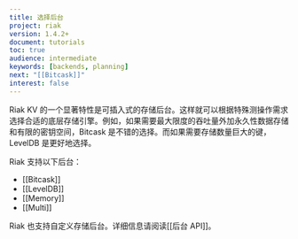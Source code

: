 ```yaml
---
title: 选择后台
project: riak
version: 1.4.2+
document: tutorials
toc: true
audience: intermediate
keywords: [backends, planning]
next: "[[Bitcask]]"
interest: false
---
```


Riak KV 的一个显著特性是可插入式的存储后台。这样就可以根据特殊测操作需求选择合适的底层存储引擎。例如，如果需要最大限度的吞吐量外加永久性数据存储和有限的密钥空间，Bitcask 是不错的选择。而如果需要存储数量巨大的键，LevelDB 是更好地选择。

Riak 支持以下后台：

* [[Bitcask]]
* [[LevelDB]]
* [[Memory]]
* [[Multi]]

Riak 也支持自定义存储后台。详细信息请阅读[[后台 API]]。

